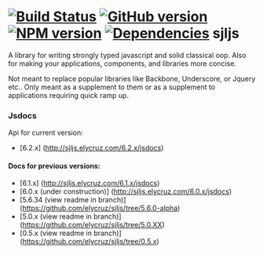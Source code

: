 [![Build Status](https://travis-ci.org/elycruz/sjljs.png)](https://travis-ci.org/elycruz/sjljs) 
[![GitHub version](https://badge.fury.io/gh/elycruz%2Fsjljs.svg)](http://badge.fury.io/gh/elycruz%2Fsjljs) 
[![NPM version](https://badge.fury.io/js/sjljs.svg)](http://badge.fury.io/js/sjljs)
[![Dependencies](https://david-dm.org/elycruz/sjljs.png)](https://david-dm.org/elycruz/sjljs)
sjljs
=====

A library for writing strongly typed javascript and solid classical oop.  Also for making your applications, components,
and libraries more concise. 

Not meant to replace popular libraries like Backbone, Underscore, or Jquery etc..  Only meant as a supplement to them 
or as a supplement to applications requiring quick ramp up.

### Jsdocs
Api for current version:

- [6.2.x] (http://sjljs.elycruz.com/6.2.x/jsdocs)

#### Docs for previous versions:
- [6.1.x] (http://sjljs.elycruz.com/6.1.x/jsdocs)
- [6.0.x (under construction)] (http://sjljs.elycruz.com/6.0.x/jsdocs)
- [5.6.34 (view readme in branch)] (https://github.com/elycruz/sjljs/tree/5.6.0-alpha)
- [5.0.x (view readme in branch)] (https://github.com/elycruz/sjljs/tree/5.0.XX)
- [0.5.x (view readme in branch)] (https://github.com/elycruz/sjljs/tree/0.5.x)
